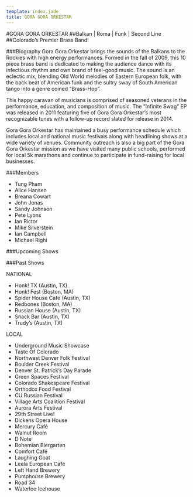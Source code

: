 ```yaml
---
template: index.jade
title: GORA GORA ORKESTAR
---
```

#GORA GORA ORKESTAR
##Balkan | Roma | Funk | Second Line
##Colorado’s Premier Brass Band!


###Biography
Gora Gora Orkestar brings the sounds of the Balkans to the Rockies with high energy performances. Formed in the fall of 2009, this 10 piece brass band is dedicated to making the audience dance with its infectious rhythm and own brand of feel-good music. The sound is an eclectic mix, blending Old World melodies of Eastern European folk, with the back beat of American funk and the sultry sway of South American tango into a genre coined “Brass-Hop”.

This happy caravan of musicians is comprised of seasoned veterans in the performance, education, and composition of music. The “Infinite Swag” EP was released in 2011 featuring five of Gora Gora Orkestar’s most recognizable tunes with a follow-up record slated for release in 2014.

Gora Gora Orkestar has maintained a busy performance schedule which includes local and national music festivals along with headlining shows at a wide variety of venues. Community outreach is also a big part of the Gora Gora Orkestar mission as we have visited many public schools, performed for local 5k marathons and continue to participate in fund-raising for local businesses.


###Members
* Tung Pham
* Alice Hansen
* Breana Cowart
* John Jonas
* Sandy Johnson
* Pete Lyons
* Ian Rictor
* Mike Silverstein
* Ian Campbell
* Michael Righi


###Upcoming Shows


###Past Shows

NATIONAL
* Honk! TX (Austin, TX)
* Honk! Fest (Boston, MA)
* Spider House Cafe (Austin, TX)
* Redbones (Boston, MA)
* Russian House (Austin, TX)
* Snack Bar (Austin, TX)
* Trudy’s (Austin, TX)

LOCAL
* Underground Music Showcase
* Taste Of Colorado
* Northwest Denver Folk Festival
* Boulder Creek Festival
* Denver St. Patrick’s Day Parade
* Green Spaces Festival
* Colorado Shakespeare Festival
* Orthodox Food Festival
* CU Russian Festival
* Village Arts Coalition Festival
* Aurora Arts Festival
* 29th Street Live!
* Dickens Opera House
* Mercury Café
* Walnut Room
* D Note
* Bohemian Biergarten
* Comfort Café
* Laughing Goat
* Leela European Café
* Left Hand Brewery
* Pumphouse Brewery
* Road 34
* Waterloo Icehouse
